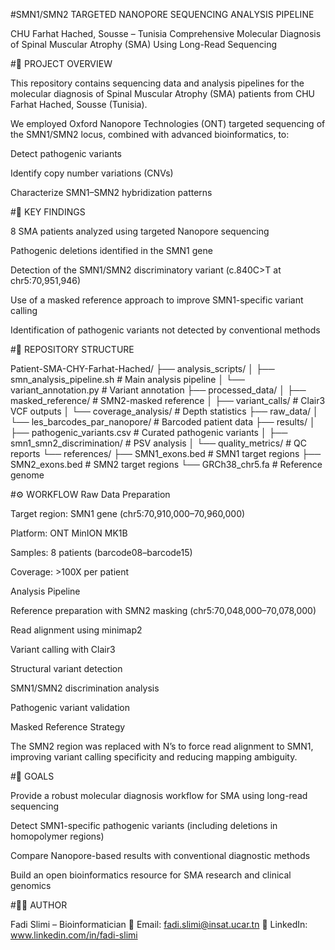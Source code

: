 #SMN1/SMN2 TARGETED NANOPORE SEQUENCING ANALYSIS PIPELINE

CHU Farhat Hached, Sousse – Tunisia
Comprehensive Molecular Diagnosis of Spinal Muscular Atrophy (SMA) Using Long-Read Sequencing

#📌 PROJECT OVERVIEW

This repository contains sequencing data and analysis pipelines for the molecular diagnosis of Spinal Muscular Atrophy (SMA) patients from CHU Farhat Hached, Sousse (Tunisia).

We employed Oxford Nanopore Technologies (ONT) targeted sequencing of the SMN1/SMN2 locus, combined with advanced bioinformatics, to:

Detect pathogenic variants

Identify copy number variations (CNVs)

Characterize SMN1–SMN2 hybridization patterns

#🧬 KEY FINDINGS

8 SMA patients analyzed using targeted Nanopore sequencing

Pathogenic deletions identified in the SMN1 gene

Detection of the SMN1/SMN2 discriminatory variant (c.840C>T at chr5:70,951,946)

Use of a masked reference approach to improve SMN1-specific variant calling

Identification of pathogenic variants not detected by conventional methods

#📂 REPOSITORY STRUCTURE

Patient-SMA-CHY-Farhat-Hached/
├── analysis_scripts/
│   ├── smn_analysis_pipeline.sh    # Main analysis pipeline
│   └── variant_annotation.py       # Variant annotation
├── processed_data/
│   ├── masked_reference/           # SMN2-masked reference
│   ├── variant_calls/              # Clair3 VCF outputs
│   └── coverage_analysis/          # Depth statistics
├── raw_data/
│   └── les_barcodes_par_nanopore/  # Barcoded patient data
├── results/
│   ├── pathogenic_variants.csv     # Curated pathogenic variants
│   ├── smn1_smn2_discrimination/   # PSV analysis
│   └── quality_metrics/            # QC reports
└── references/
    ├── SMN1_exons.bed              # SMN1 target regions
    ├── SMN2_exons.bed              # SMN2 target regions
    └── GRCh38_chr5.fa              # Reference genome

#⚙️ WORKFLOW
Raw Data Preparation

Target region: SMN1 gene (chr5:70,910,000–70,960,000)

Platform: ONT MinION MK1B

Samples: 8 patients (barcode08–barcode15)

Coverage: >100X per patient

Analysis Pipeline

Reference preparation with SMN2 masking (chr5:70,048,000–70,078,000)

Read alignment using minimap2

Variant calling with Clair3

Structural variant detection

SMN1/SMN2 discrimination analysis

Pathogenic variant validation

Masked Reference Strategy

The SMN2 region was replaced with N’s to force read alignment to SMN1, improving variant calling specificity and reducing mapping ambiguity.

#🔬 GOALS

Provide a robust molecular diagnosis workflow for SMA using long-read sequencing

Detect SMN1-specific pathogenic variants (including deletions in homopolymer regions)

Compare Nanopore-based results with conventional diagnostic methods

Build an open bioinformatics resource for SMA research and clinical genomics

#👨‍💻 AUTHOR

Fadi Slimi – Bioinformatician
📧 Email: fadi.slimi@insat.ucar.tn
🔗 LinkedIn: www.linkedin.com/in/fadi-slimi
